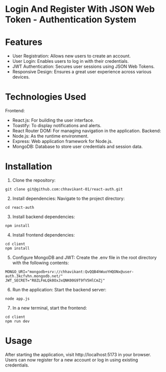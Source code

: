 # Login And Register With JSON Web Token - Authentication System


# Features
- User Registration: Allows new users to create an account.
- User Login: Enables users to log in with their credentials.
- JWT Authentication: Secures user sessions using JSON Web Tokens.
- Responsive Design: Ensures a great user experience across various devices.

# Technologies Used
Frontend:
- React.js: For building the user interface.
- Toastify: To display notifications and alerts.
- React Router DOM: For managing navigation in the application.
Backend:
- Node.js: As the runtime environment.
- Express: Web application framework for Node.js.
- MongoDB: Database to store user credentials and session data.

# Installation
1. Clone the repository:

```
git clone git@github.com:chhavikant-01/react-auth.git
```

2. Install dependencies:
Navigate to the project directory:
```
cd react-auth
```

3. Install backend dependencies:
```
npm install
```

4. Install frontend dependencies:

```
cd client
npm install
```

5. Configure MongoDB and JWT:
Create the .env file in the root directory with the following contents:

```
MONGO_URI="mongodb+srv://chhavikant:QvQQB4hWuoYHQONx@user-auth.3kcfvhn.mongodb.net/"
JWT_SECRET="R8ZLFmLQk0OxJxQNK00G9T9fV5HlCmZj"
```


6. Run the application:
Start the backend server:
```
node app.js
```

7. In a new terminal, start the frontend:
```
cd client
npm run dev
```

# Usage
After starting the application, visit http://localhost:5173 in your browser. Users can now register for a new account or log in using existing credentials.

